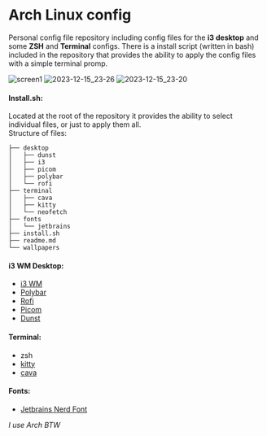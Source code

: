 # Arch Linux config
Personal config file repository including config files for the **i3 desktop** and some **ZSH** and **Terminal** configs. There is a install script (written in bash) included in the repository that provides the ability to apply the config files with a simple terminal promp.

![screen1](https://github.com/VidFurlan/Dotfiles/assets/71604849/e367b734-8e9b-464d-8b3f-6be01fd1f445)
![2023-12-15_23-26](https://github.com/VidFurlan/Dotfiles/assets/71604849/dd617075-ba72-4fa9-be38-8b89f398f762)
![2023-12-15_23-20](https://github.com/VidFurlan/Dotfiles/assets/71604849/1755ba32-0f94-4296-93d2-ee2555605e4a)


#### Install.sh:
Located at the root of the repository it provides the ability to select individual files, or just to apply them all.
<br/>Structure of files:
    
    ├── desktop
    │   ├── dunst
    │   ├── i3
    │   ├── picom
    │   ├── polybar
    │   └── rofi
    ├── terminal
    │   ├── cava
    │   ├── kitty
    │   └── neofetch
    ├── fonts
    │   └── jetbrains
    ├── install.sh
    ├── readme.md
    └── wallpapers

#### i3 WM Desktop:
- [i3 WM](https://i3wm.org/)
- [Polybar](https://github.com/polybar/polybar)
- [Rofi](https://github.com/davatorium/rofi)
- [Picom](https://github.com/yshui/picom)
- [Dunst](https://dunst-project.org/)

#### Terminal:
- zsh
- [kitty](https://sw.kovidgoyal.net/kitty/)
- [cava](https://github.com/karlstav/cava)

#### Fonts:
- [Jetbrains Nerd Font](https://www.nerdfonts.com/)

*I use Arch BTW*
